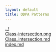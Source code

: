 ```yaml
---
layout: default
title: ODPA Patterns
---
```

  
[../](../)  
[Class-intersection.png](./Class-intersection.png)  
[Class_intersection.md](./Class_intersection.md)  
[index.md](./index.md)  
